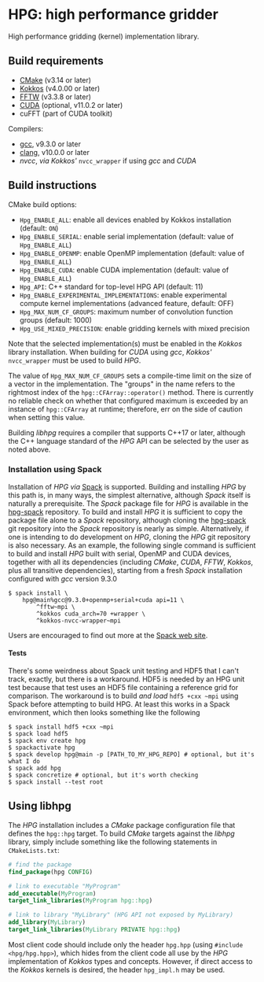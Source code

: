 # HPG: high performance gridder

High performance gridding (kernel) implementation library.

## Build requirements

* [CMake](https://cmake.org) (v3.14 or later)
* [Kokkos](https://github.com/kokkos/kokkos) (v4.0.00 or later)
* [FFTW](http://fftw.org) (v3.3.8 or later)
* [CUDA](https://developer.nvidia.com/cuda-toolkit) (optional, v11.0.2 or later)
* cuFFT (part of CUDA toolkit)

Compilers:
* [gcc](https://gcc.gnu.org), v9.3.0 or later
* [clang](https://clang.llvm.org), v10.0.0 or later
* *nvcc*, *via* *Kokkos'* `nvcc_wrapper` if using *gcc* and *CUDA*

## Build instructions

CMake build options:
* `Hpg_ENABLE_ALL`: enable all devices enabled by Kokkos installation
  (default: `ON`)
* `Hpg_ENABLE_SERIAL`: enable serial implementation (default: value of
  `Hpg_ENABLE_ALL`)
* `Hpg_ENABLE_OPENMP`: enable OpenMP implementation (default: value of
  `Hpg_ENABLE_ALL`)
* `Hpg_ENABLE_CUDA`: enable CUDA implementation (default: value of
  `Hpg_ENABLE_ALL`)
* `Hpg_API`: C++ standard for top-level HPG API (default: 11)
* `Hpg_ENABLE_EXPERIMENTAL_IMPLEMENTATIONS`: enable experimental
  compute kernel implementations (advanced feature, default: OFF)
* `Hpg_MAX_NUM_CF_GROUPS`: maximum number of convolution function
  groups (default: 1000)
* `Hpg_USE_MIXED_PRECISION`: enable gridding kernels with mixed
  precision

Note that the selected implementation(s) must be enabled in the *Kokkos*
library installation. When building for *CUDA* using *gcc*, *Kokkos'*
`nvcc_wrapper` must be used to build *HPG*.

The value of `Hpg_MAX_NUM_CF_GROUPS` sets a compile-time limit on the
size of a vector in the implementation. The "groups" in the name
refers to the rightmost index of the `hpg::CFArray::operator()`
method. There is currently no reliable check on whether that
configured maximum is exceeded by an instance of `hpg::CFArray` at
runtime; therefore, err on the side of caution when setting this
value.

Building *libhpg* requires a compiler that supports C++17 or later,
although the C++ language standard of the *HPG* API can be selected by
the user as noted above.

### Installation using Spack

Installation of *HPG* *via* [Spack](https://spack.io) is
supported. Building and installing *HPG* by this path is, in many
ways, the simplest alternative, although *Spack* itself is naturally a
prerequisite. The *Spack* package file for *HPG* is available in the
[hpg-spack](https://gitlab.nrao.edu/mpokorny/hpg-spack) repository. To
build and install *HPG* it is sufficient to copy the package file
alone to a *Spack* repository, although cloning the
[hpg-spack](https://gitlab.nrao.edu/mpokorny/hpg-spack) git repository
into the *Spack* repository is nearly as simple. Alternatively, if one
is intending to do development on *HPG*, cloning the *HPG* git
repository is also necessary. As an example, the following single
command is sufficient to build and install *HPG* built with serial,
OpenMP and CUDA devices, together with all its dependencies (including
*CMake*, *CUDA*, *FFTW*, *Kokkos*, plus all transitive dependencies),
starting from a fresh *Spack* installation configured with *gcc*
version 9.3.0

``` shell
$ spack install \
    hpg@main%gcc@9.3.0+openmp+serial+cuda api=11 \
        ^fftw~mpi \
        ^kokkos cuda_arch=70 +wrapper \
        ^kokkos-nvcc-wrapper~mpi
```
Users are encouraged to find out more at the [Spack web site](https://spack.io).

#### Tests

There's some weirdness about Spack unit testing and HDF5 that I can't
track, exactly, but there is a workaround. HDF5 is needed by an HPG
unit test because that test uses an HDF5 file containing a reference grid for
comparison. The workaround is to build *and load* `hdf5 +cxx ~mpi`
using Spack before attempting to build HPG. At least this works in a
Spack environment, which then looks something like the following

``` shell
$ spack install hdf5 +cxx ~mpi
$ spack load hdf5
$ spack env create hpg
$ spackactivate hpg
$ spack develop hpg@main -p [PATH_TO_MY_HPG_REPO] # optional, but it's what I do
$ spack add hpg
$ spack concretize # optional, but it's worth checking
$ spack install --test root
```

## Using libhpg

The *HPG* installation includes a *CMake* package configuration file
that defines the `hpg::hpg` target. To build *CMake* targets against
the *libhpg* library, simply include something like the following
statements in `CMakeLists.txt`:

``` cmake
# find the package
find_package(hpg CONFIG)

# link to executable "MyProgram"
add_executable(MyProgram)
target_link_libraries(MyProgram hpg::hpg)

# link to library "MyLibrary" (HPG API not exposed by MyLibrary)
add_library(MyLibrary)
target_link_libraries(MyLibrary PRIVATE hpg::hpg)
```

Most client code should include only the header `hpg.hpp` (using
`#include <hpg/hpg.hpp>`), which hides from the client code all use
by the *HPG* implementation of *Kokkos* types and concepts. However,
if direct access to the *Kokkos* kernels is desired, the header
`hpg_impl.h` may be used.
